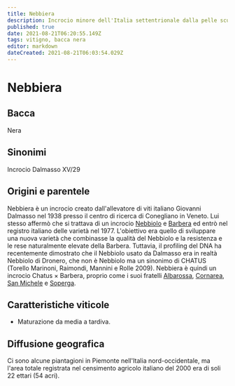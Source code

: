 ```yaml
---
title: Nebbiera
description: Incrocio minore dell'Italia settentrionale dalla pelle scura, la cui vera discendenza è stata rivelata solo di recente.
published: true
date: 2021-08-21T06:20:55.149Z
tags: vitigno, bacca nera
editor: markdown
dateCreated: 2021-08-21T06:03:54.029Z
---
```


# Nebbiera

## Bacca
Nera
## Sinonimi
Incrocio Dalmasso XV/29

## Origini e parentele
Nebbiera è un incrocio creato dall'allevatore di viti italiano Giovanni Dalmasso nel 1938 presso il centro di ricerca di Conegliano in Veneto. Lui stesso affermò che si trattava di un incrocio [Nebbiolo](/vitigni/Italia/bacca-nera/nebbiolo) e [Barbera](/vitigni/bacca-nera/barbera) ed entrò nel registro italiano delle varietà nel 1977. L'obiettivo era quello di sviluppare una nuova varietà che combinasse la qualità del Nebbiolo e la resistenza e le rese naturalmente elevate della Barbera. Tuttavia, il profiling del DNA ha recentemente dimostrato che il Nebbiolo usato da Dalmasso era in realtà Nebbiolo di Dronero, che non è Nebbiolo ma un sinonimo di CHATUS (Torello Marinoni, Raimondi, Mannini e Rolle 2009). Nebbiera è quindi un incrocio Chatus × Barbera, proprio come i suoi fratelli [Albarossa](/vitigni/bacca-nera/albarossa), [Cornarea](/vitigni/bacca-nera/cornarea), [San Michele](/vitigni/bacca-nera/san-michele) e [Soperga](/vitigni/bacca-nera/soperga).

## Caratteristiche viticole
- Maturazione da media a tardiva.

## Diffusione geografica
Ci sono alcune piantagioni in Piemonte nell'Italia nord-occidentale, ma l'area totale registrata nel censimento agricolo italiano del 2000 era di soli 22 ettari (54 acri).